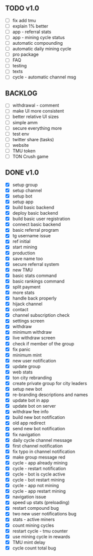 ## TODO v1.0

- [ ] fix add tmu
- [ ] explain 1% better
- [ ] app - referral stats
- [ ] app - mining cycle status
- [ ] automatic compounding
- [ ] automatic daily mining cycle
- [ ] pro package
- [ ] FAQ
- [ ] testing
- [ ] texts
- [ ] cycle - automatic channel msg

## BACKLOG

- [ ] withdrawal - comment
- [ ] make UI more consistent
- [ ] better relative UI sizes
- [ ] simple amm
- [ ] secure everything more
- [ ] test env
- [ ] twitter share (tasks)
- [ ] website
- [ ] TMU token
- [ ] TON Crush game

## DONE v1.0

- [x] setup group
- [x] setup channel
- [x] setup bot
- [x] setup app
- [x] build basic backend
- [x] deploy basic backend
- [x] build basic user registration
- [x] connect basic backend
- [x] basic referral program
- [x] tg username issue
- [x] ref initial
- [x] start mining
- [x] production
- [x] save name too
- [x] secure referral system
- [x] new TMU
- [x] basic stats command
- [x] basic rankings command
- [x] split payment
- [x] more stats
- [x] handle back properly
- [x] hijack channel
- [x] contact
- [x] channel subscription check
- [x] settings screen
- [x] withdraw
- [x] minimum withdraw
- [x] live withdraw screen
- [x] check if member of the group
- [x] fix panic
- [x] minimum mint
- [x] new user notification
- [x] update group
- [x] web stats
- [x] ton city rebranding
- [x] create private group for city leaders
- [x] setup new bot
- [x] re-branding descriptions and names
- [x] update bot in app
- [x] update bot on server
- [x] withdraw fee info
- [x] build new bot notification
- [x] old app redirect
- [x] send new bot notification
- [x] fix navigation
- [x] daily cycle channel message
- [x] first channel notification
- [x] fix typo in channel notification
- [x] make group message red
- [x] cycle - app already mining
- [x] cycle - restart notification
- [x] cycle - bot is cycle active
- [x] cycle - bot restart mining
- [x] cycle - app not mining
- [x] cycle - app restart mining
- [x] navigation issue
- [x] speed up stats (preloading)
- [x] restart compound bug
- [x] two new user notifications bug
- [x] stats - active miners
- [x] count mining cycles
- [x] restart cycle - tmu counter
- [x] use mining cycle in rewards
- [x] TMU mint delay
- [x] cycle count total bug
